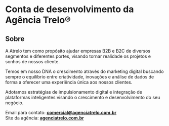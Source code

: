 # Conta de desenvolvimento da Agência Trelo®

## Sobre
<div>
<p> A Atrelo tem como propósito ajudar empresas B2B e B2C de diversos segmentos e diferentes portes, visando tornar realidade os projetos e sonhos de nossos cliente.</p>
<p> Temos em nosso DNA o crescimento através do marketing digital buscando sempre o equilíbrio entre criatividade, inovações e análise de dados de forma a oferecer uma experiência única aos nossos clientes.</p>
<p> Adotamos estratégias de impulsionamento digital e integração de plataformas inteligentes visando o crescimento e desenvolvimento do seu negócio.</p>
</div>

Email para contato: <b>comercial@agenciatrelo.com.br</b><br>
Site da agência: <a href="https://agenciatrelo.com.br/"><b>agenciatrelo.com.br</b></a>
